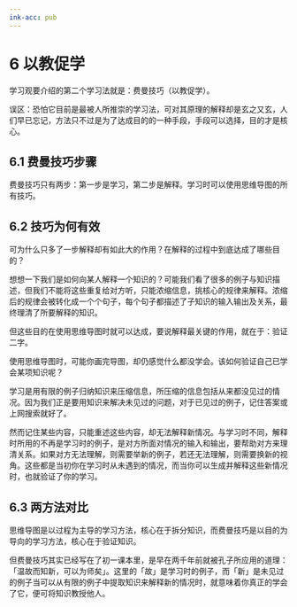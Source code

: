 ```yaml
---
ink-acc: pub
---
```


# 6 以教促学

学习观要介绍的第二个学习法就是：费曼技巧（以教促学）。

误区：恐怕它目前是最被人所推崇的学习法，可对其原理的解释却是玄之又玄，人们早已忘记，方法只不过是为了达成目的的一种手段，手段可以选择，目的才是核心。

## 6.1 费曼技巧步骤

费曼技巧只有两步：第一步是学习，第二步是解释。学习时可以使用思维导图的所有技巧。

## 6.2 技巧为何有效

可为什么只多了一步解释却有如此大的作用？在解释的过程中到底达成了哪些目的？

想想一下我们是如何向某人解释一个知识的？可能我们看了很多的例子与知识描述，但我们不能将这些重复给对方听，只能浓缩信息，挑核心的规律来解释。浓缩后的规律会被转化成一个个句子，每个句子都描述了子知识的输入输出及关系，最终理清了所要解释的知识。

但这些目的在使用思维导图时就可以达成，要说解释最关键的作用，就在于：验证二字。

使用思维导图时，可能你画完导图，却仍感觉什么都没学会。该如何验证自己已学会某项知识呢？

学习是用有限的例子归纳知识来压缩信息，所压缩的信息包括从来都没见过的情况。因为我们正是要用知识来解决未见过的问题，对于已见过的例子，记住答案或上网搜索就好了。

然而记住某些内容，只能重述这些内容，却无法解释新情况。与学习时不同，解释时所用的不再是学习时的例子，是对方所面对情况的输入和输出，要帮助对方来理清关系。如果对方无法理解，则需要举新的例子，若还无法理解，则需要换新的视角。这些都是当初你在学习时从未遇到的情况，而当你可以生成并解释这些新情况时，也就验证了你的学习。

## 6.3 两方法对比

思维导图是以过程为主导的学习方法，核心在于拆分知识，而费曼技巧是以目的为导向的学习方法，核心在于验证知识。

但费曼技巧其实已经写在了初一课本里，是早在两千年前就被孔子所应用的道理：「温故而知新，可以为师矣」。这里的「故」是学习时的例子，而「新」是未见过的例子当可以从有限的例子中提取知识来解释新的情况时，就意味着你真正的学会了它，便可将知识教授他人。